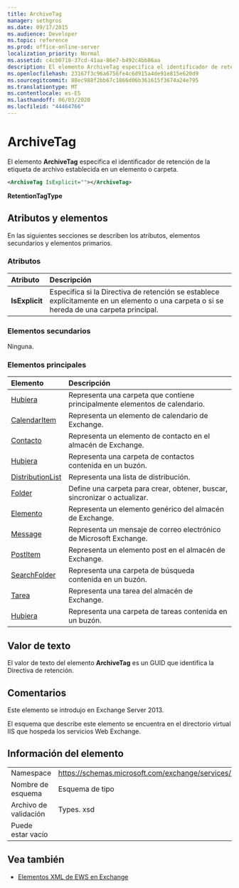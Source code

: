 ```yaml
---
title: ArchiveTag
manager: sethgros
ms.date: 09/17/2015
ms.audience: Developer
ms.topic: reference
ms.prod: office-online-server
localization_priority: Normal
ms.assetid: c4cb0718-37cd-41aa-86e7-b492c4bb86aa
description: El elemento ArchiveTag especifica el identificador de retención de la etiqueta de archivo establecida en un elemento o carpeta.
ms.openlocfilehash: 23167f3c96a6756fe4c6d915a4de91e815e620d9
ms.sourcegitcommit: 88ec988f2bb67c1866d06b361615f3674a24e795
ms.translationtype: MT
ms.contentlocale: es-ES
ms.lasthandoff: 06/03/2020
ms.locfileid: "44464766"
---
```

# <a name="archivetag"></a>ArchiveTag

El elemento **ArchiveTag** especifica el identificador de retención de la etiqueta de archivo establecida en un elemento o carpeta. 
  
```XML
<ArchiveTag IsExplicit=""></ArchiveTag>
```

 **RetentionTagType**
## <a name="attributes-and-elements"></a>Atributos y elementos

En las siguientes secciones se describen los atributos, elementos secundarios y elementos primarios.
  
### <a name="attributes"></a>Atributos

|**Atributo**|**Descripción**|
|:-----|:-----|
|**IsExplicit** <br/> |Especifica si la Directiva de retención se establece explícitamente en un elemento o una carpeta o si se hereda de una carpeta principal.  <br/> |
   
### <a name="child-elements"></a>Elementos secundarios

Ninguna.
  
### <a name="parent-elements"></a>Elementos principales

|**Elemento**|**Descripción**|
|:-----|:-----|
|[Hubiera](calendarfolder.md) <br/> |Representa una carpeta que contiene principalmente elementos de calendario.  <br/> |
|[CalendarItem](calendaritem.md) <br/> |Representa un elemento de calendario de Exchange.  <br/> |
|[Contacto](contact.md) <br/> |Representa un elemento de contacto en el almacén de Exchange.  <br/> |
|[Hubiera](contactsfolder.md) <br/> |Representa una carpeta de contactos contenida en un buzón.  <br/> |
|[DistributionList](distributionlist.md) <br/> |Representa una lista de distribución.  <br/> |
|[Folder](folder.md) <br/> |Define una carpeta para crear, obtener, buscar, sincronizar o actualizar.  <br/> |
|[Elemento](item.md) <br/> |Representa un elemento genérico del almacén de Exchange.  <br/> |
|[Message](message-ex15websvcsotherref.md) <br/> |Representa un mensaje de correo electrónico de Microsoft Exchange.  <br/> |
|[PostItem](postitem.md) <br/> |Representa un elemento post en el almacén de Exchange.  <br/> |
|[SearchFolder](searchfolder.md) <br/> |Representa una carpeta de búsqueda contenida en un buzón.  <br/> |
|[Tarea](task.md) <br/> |Representa una tarea del almacén de Exchange.  <br/> |
|[Hubiera](tasksfolder.md) <br/> |Representa una carpeta de tareas contenida en un buzón.  <br/> |
   
## <a name="text-value"></a>Valor de texto

El valor de texto del elemento **ArchiveTag** es un GUID que identifica la Directiva de retención. 
  
## <a name="remarks"></a>Comentarios

Este elemento se introdujo en Exchange Server 2013.
  
El esquema que describe este elemento se encuentra en el directorio virtual IIS que hospeda los servicios Web Exchange.
  
## <a name="element-information"></a>Información del elemento

|||
|:-----|:-----|
|Namespace  <br/> |https://schemas.microsoft.com/exchange/services/2006/types  <br/> |
|Nombre de esquema  <br/> |Esquema de tipo  <br/> |
|Archivo de validación  <br/> |Types. xsd  <br/> |
|Puede estar vacío  <br/> ||
   
## <a name="see-also"></a>Vea también

- [Elementos XML de EWS en Exchange](ews-xml-elements-in-exchange.md)

